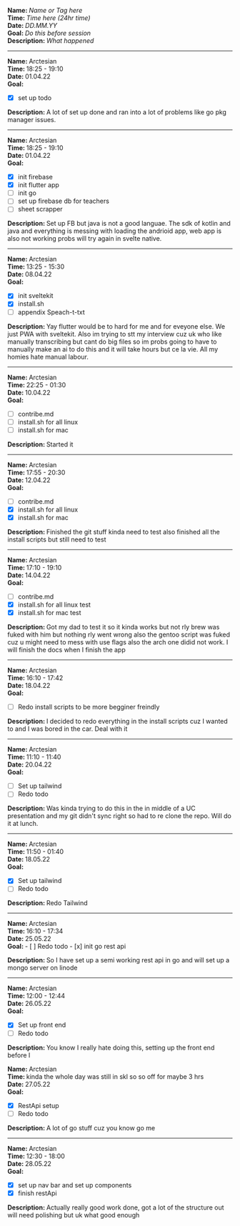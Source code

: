 <strong>Name: </strong><em>Name or Tag here</em>
<br>
<strong>Time: </strong> <em>Time here (24hr time)</em>
<br>
<strong>Date: </strong> <em>DD.MM.YY</em>
<br>
<strong>Goal: </strong> <em>Do this before session </em>
<br>
<strong>Description: </strong> <em>What happened</em>

<hr>

<strong>Name: </strong> Arctesian
<br>
<strong>Time: </strong> 18:25 - 19:10
<br>
<strong>Date: </strong> 01.04.22
<br>
<strong>Goal: </strong>

- [x] set up todo
      <br>

<strong>Description: </strong>
A lot of set up done and ran into a lot of problems like go pkg manager issues.

<hr>

<strong>Name: </strong> Arctesian
<br>
<strong>Time: </strong> 18:25 - 19:10
<br>
<strong>Date: </strong> 01.04.22
<br>
<strong>Goal: </strong>

- [x] init firebase
- [x] init flutter app
- [ ] init go
- [ ] set up firebase db for teachers
- [ ] sheet scrapper
      <br>

<strong>Description: </strong>
Set up FB but java is not a good languae. The sdk of kotlin and java and everything is messing with loading the andrioid app, web app is also not working probs will try again in svelte native.

<hr>

<strong>Name: </strong> Arctesian
<br>
<strong>Time: </strong> 13:25 - 15:30
<br>
<strong>Date: </strong> 08.04.22
<br>
<strong>Goal: </strong>

- [x] init sveltekit
- [x] install.sh
- [ ] appendix Speach-t-txt
      <br>

<strong>Description: </strong>
Yay flutter would be to hard for me and for eveyone else. We just PWA with sveltekit. Also im trying to stt my interview cuz uk who like manually transcribing but cant do big files so im probs going to have to manually make an ai to do this and it will take hours but ce la vie. All my homies hate manual labour.

<hr>

<strong>Name: </strong> Arctesian
<br>
<strong>Time: </strong> 22:25 - 01:30
<br>
<strong>Date: </strong> 10.04.22
<br>
<strong>Goal: </strong>

- [ ] contribe.md
- [ ] install.sh for all linux
- [ ] install.sh for mac
      <br>

<strong>Description: </strong>
Started it

<hr>

<strong>Name: </strong> Arctesian
<br>
<strong>Time: </strong> 17:55 - 20:30
<br>
<strong>Date: </strong> 12.04.22
<br>
<strong>Goal: </strong>

- [ ] contribe.md
- [x] install.sh for all linux
- [x] install.sh for mac
      <br>

<strong>Description: </strong>
Finished the git stuff kinda need to test also finished all the install scripts but still need to test

<hr>

<strong>Name: </strong> Arctesian
<br>
<strong>Time: </strong> 17:10 - 19:10
<br>
<strong>Date: </strong> 14.04.22
<br>
<strong>Goal: </strong>

- [ ] contribe.md
- [x] install.sh for all linux test
- [x] install.sh for mac test
      <br>

<strong>Description: </strong>
Got my dad to test it so it kinda works but not rly brew was fuked with him but nothing rly went wrong also the gentoo script was fuked cuz u might need to mess with use flags also the arch one didid not work. I will finish the docs when I finish the app

<hr>

<strong>Name: </strong> Arctesian
<br>
<strong>Time: </strong> 16:10 - 17:42
<br>
<strong>Date: </strong> 18.04.22
<br>
<strong>Goal: </strong>

- [ ] Redo install scripts to be more begginer freindly
      <br>

<strong>Description: </strong>
I decided to redo everything in the install scripts cuz I wanted to and I was bored in the car. Deal with it

<hr>

<strong>Name: </strong> Arctesian
<br>
<strong>Time: </strong> 11:10 - 11:40
<br>
<strong>Date: </strong> 20.04.22
<br>
<strong>Goal: </strong>

- [ ] Set up tailwind
- [ ] Redo todo
      <br>

<strong>Description: </strong>
Was kinda trying to do this in the in middle of a UC presentation and my git didn't sync right so had to re clone the repo. Will do it at lunch.

<hr>

<strong>Name: </strong> Arctesian
<br>
<strong>Time: </strong> 11:50 - 01:40
<br>
<strong>Date: </strong> 18.05.22
<br>
<strong>Goal: </strong>

- [x] Set up tailwind
- [ ] Redo todo

<strong>Description: </strong>
Redo Tailwind

<hr>
<strong>Name: </strong> Arctesian
<br>
<strong>Time: </strong> 16:10 - 17:34
<br>
<strong>Date: </strong> 25.05.22
<br>
<strong>Goal: </strong>
- [ ] Redo todo 
- [x] init go rest api
<br>

<strong>Description: </strong>
So I have set up a semi working rest api in go and will set up a mongo server on linode

<hr>

<strong>Name: </strong> Arctesian
<br>
<strong>Time: </strong> 12:00 - 12:44
<br>
<strong>Date: </strong> 26.05.22
<br>
<strong>Goal: </strong>

- [x] Set up front end
- [ ] Redo todo

<strong>Description: </strong>
You know I really hate doing this, setting up the front end before I
<br>

<strong>Name: </strong> Arctesian
<br>
<strong>Time: </strong> kinda the whole day was still in skl so so off for maybe 3 hrs
<br>
<strong>Date: </strong> 27.05.22
<br>
<strong>Goal: </strong>

- [x] RestApi setup
- [ ] Redo todo

<strong>Description: </strong>
A lot of go stuff cuz you know go me
<br>

<hr>
<strong>Name: </strong> Arctesian
<br>
<strong>Time: </strong> 12:30 - 18:00 
<br>
<strong>Date: </strong> 28.05.22
<br>
<strong>Goal: </strong>

- [x] set up nav bar and set up components
- [x] finish restApi

<strong>Description: </strong>
Actually really good work done, got a lot of the structure out will need polishing but uk what good enough

<br>
